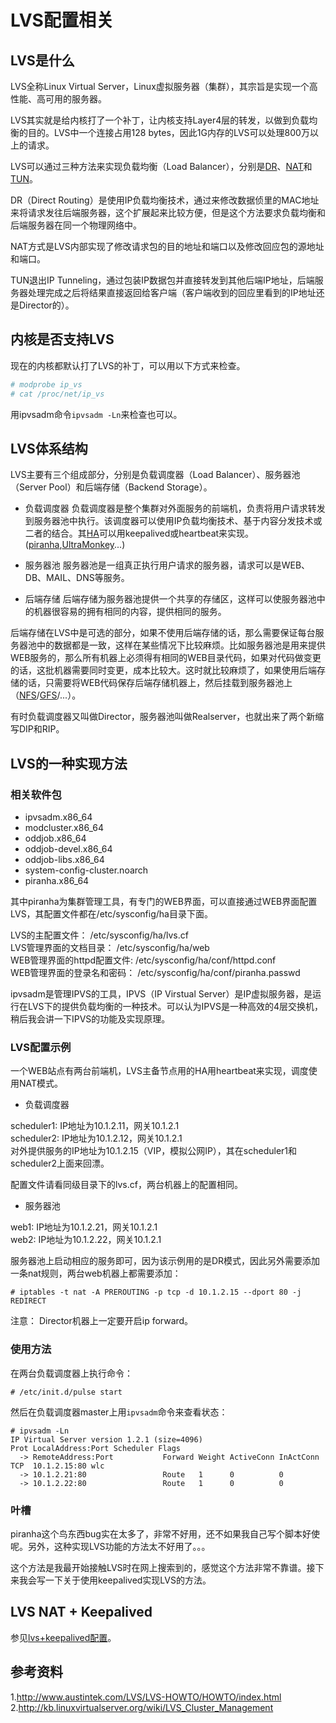 # LVS配置相关

## LVS是什么
LVS全称Linux Virtual Server，Linux虚拟服务器（集群），其宗旨是实现一个高性能、高可用的服务器。

LVS其实就是给内核打了一个补丁，让内核支持Layer4层的转发，以做到负载均衡的目的。LVS中一个连接占用128 bytes，因此1G内存的LVS可以处理800万以上的请求。

LVS可以通过三种方法来实现负载均衡（Load Balancer），分别是[DR][dr]、[NAT][nat]和[TUN][tun]。

DR（Direct Routing）是使用IP负载均衡技术，通过来修改数据侦里的MAC地址来将请求发往后端服务器，这个扩展起来比较方便，但是这个方法要求负载均衡和后端服务器在同一个物理网络中。

NAT方式是LVS内部实现了修改请求包的目的地址和端口以及修改回应包的源地址和端口。

TUN退出IP Tunneling，通过包装IP数据包并直接转发到其他后端IP地址，后端服务器处理完成之后将结果直接返回给客户端（客户端收到的回应里看到的IP地址还是Director的）。

## 内核是否支持LVS

现在的内核都默认打了LVS的补丁，可以用以下方式来检查。

```bash
# modprobe ip_vs
# cat /proc/net/ip_vs
```

用ipvsadm命令`ipvsadm -Ln`来检查也可以。

## LVS体系结构

LVS主要有三个组成部分，分别是负载调度器（Load Balancer）、服务器池（Server Pool）和后端存储（Backend Storage）。

* 负载调度器
负载调度器是整个集群对外面服务的前端机，负责将用户请求转发到服务器池中执行。该调度器可以使用IP负载均衡技术、基于内容分发技术或二者的结合。其[HA][ha]可以用keepalived或heartbeat来实现。([piranha][piranha],[UltraMonkey][ultramonkey]...)

* 服务器池
服务器池是一组真正执行用户请求的服务器，请求可以是WEB、DB、MAIL、DNS等服务。

* 后端存储
后端存储为服务器池提供一个共享的存储区，这样可以使服务器池中的机器很容易的拥有相同的内容，提供相同的服务。

后端存储在LVS中是可选的部分，如果不使用后端存储的话，那么需要保证每台服务器池中的数据都是一致，这样在某些情况下比较麻烦。比如服务器池是用来提供WEB服务的，那么所有机器上必须得有相同的WEB目录代码，如果对代码做变更的话，这批机器需要同时变更，成本比较大。这时就比较麻烦了，如果使用后端存储的话，只需要将WEB代码保存后端存储机器上，然后挂载到服务器池上（[NFS][nfs]/[GFS][gfs]/...）。

有时负载调度器又叫做Director，服务器池叫做Realserver，也就出来了两个新缩写DIP和RIP。

## LVS的一种实现方法

### 相关软件包
* ipvsadm.x86\_64
* modcluster.x86\_64
* oddjob.x86\_64
* oddjob-devel.x86\_64
* oddjob-libs.x86\_64
* system-config-cluster.noarch
* piranha.x86\_64

其中piranha为集群管理工具，有专门的WEB界面，可以直接通过WEB界面配置LVS，其配置文件都在/etc/sysconfig/ha目录下面。

LVS的主配置文件： /etc/sysconfig/ha/lvs.cf  
LVS管理界面的文档目录： /etc/sysconfig/ha/web  
WEB管理界面的httpd配置文件: /etc/sysconfig/ha/conf/httpd.conf  
WEB管理界面的登录名和密码： /etc/sysconfig/ha/conf/piranha.passwd

ipvsadm是管理IPVS的工具，IPVS（IP Virstual Server）是IP虚拟服务器，是运行在LVS下的提供负载均衡的一种技术。可以认为IPVS是一种高效的4层交换机，稍后我会讲一下IPVS的功能及实现原理。

### LVS配置示例
一个WEB站点有两台前端机，LVS主备节点用的HA用heartbeat来实现，调度使用NAT模式。

* 负载调度器

scheduler1: IP地址为10.1.2.11，网关10.1.2.1  
scheduler2: IP地址为10.1.2.12，网关10.1.2.1  
对外提供服务的IP地址为10.1.2.15（VIP，模拟公网IP），其在scheduler1和scheduler2上面来回漂。

配置文件请看同级目录下的lvs.cf，两台机器上的配置相同。

* 服务器池

web1: IP地址为10.1.2.21，网关10.1.2.1  
web2: IP地址为10.1.2.22，网关10.1.2.1

服务器池上启动相应的服务即可，因为该示例用的是DR模式，因此另外需要添加一条nat规则，两台web机器上都需要添加：

```
# iptables -t nat -A PREROUTING -p tcp -d 10.1.2.15 --dport 80 -j REDIRECT
```

注意： Director机器上一定要开启ip forward。

### 使用方法

在两台负载调度器上执行命令：

```
# /etc/init.d/pulse start 
```

然后在负载调度器master上用`ipvsadm`命令来查看状态：

```
# ipvsadm -Ln
IP Virtual Server version 1.2.1 (size=4096)
Prot LocalAddress:Port Scheduler Flags
  -> RemoteAddress:Port           Forward Weight ActiveConn InActConn
TCP  10.1.2.15:80 wlc
  -> 10.1.2.21:80                 Route   1      0          0         
  -> 10.1.2.22:80                 Route   1      0          0
```

### 叶槽
piranha这个鸟东西bug实在太多了，非常不好用，还不如果我自己写个脚本好使呢。另外，这种实现LVS功能的方法太不好用了。。。

这个方法是我最开始接触LVS时在网上搜索到的，感觉这个方法非常不靠谱。接下来我会写一下关于使用keepalived实现LVS的方法。

## LVS NAT + Keepalived

参见[lvs+keepalived配置][lvs_keepalived]。

## 参考资料

1.<http://www.austintek.com/LVS/LVS-HOWTO/HOWTO/index.html>  
2.<http://kb.linuxvirtualserver.org/wiki/LVS_Cluster_Management>

[nfs]: http://en.wikipedia.org/wiki/Network_File_System
[gfs]: http://en.wikipedia.org/wiki/GlusterFS
[ha]: http://www.linuxvirtualserver.org/HighAvailability.html
[piranha]: http://www.linuxvirtualserver.org/docs/ha/piranha.html
[ultramonkey]: http://www.linuxvirtualserver.org/docs/ha/ultramonkey.html
[lvs_keepalived]: https://github.com/chenzhiwei/linux/tree/master/lvs-keepalived
[dr]: http://kb.linuxvirtualserver.org/wiki/LVS/DR
[nat]: http://kb.linuxvirtualserver.org/wiki/LVS/NAT
[tun]: http://kb.linuxvirtualserver.org/wiki/LVS/TUN
